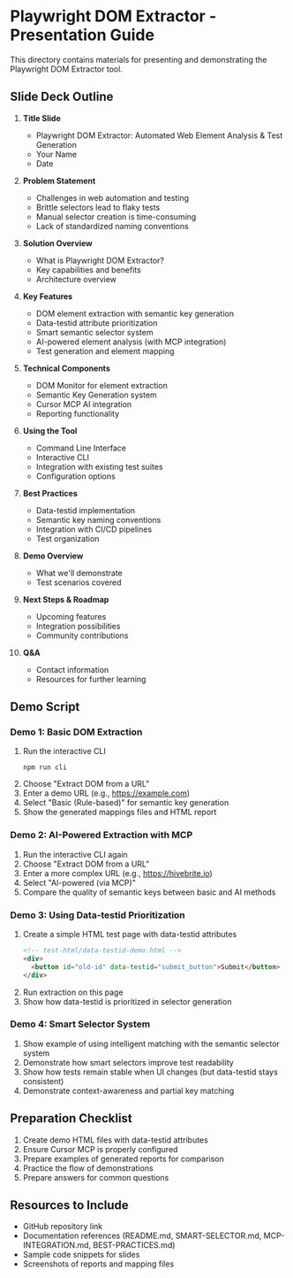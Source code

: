 # Playwright DOM Extractor - Presentation Guide

This directory contains materials for presenting and demonstrating the Playwright DOM Extractor tool.

## Slide Deck Outline

1. **Title Slide**
   - Playwright DOM Extractor: Automated Web Element Analysis & Test Generation
   - Your Name
   - Date

2. **Problem Statement**
   - Challenges in web automation and testing
   - Brittle selectors lead to flaky tests
   - Manual selector creation is time-consuming
   - Lack of standardized naming conventions

3. **Solution Overview**
   - What is Playwright DOM Extractor?
   - Key capabilities and benefits
   - Architecture overview

4. **Key Features**
   - DOM element extraction with semantic key generation
   - Data-testid attribute prioritization
   - Smart semantic selector system
   - AI-powered element analysis (with MCP integration)
   - Test generation and element mapping

5. **Technical Components**
   - DOM Monitor for element extraction
   - Semantic Key Generation system
   - Cursor MCP AI integration
   - Reporting functionality

6. **Using the Tool**
   - Command Line Interface
   - Interactive CLI
   - Integration with existing test suites
   - Configuration options

7. **Best Practices**
   - Data-testid implementation
   - Semantic key naming conventions
   - Integration with CI/CD pipelines
   - Test organization

8. **Demo Overview**
   - What we'll demonstrate
   - Test scenarios covered

9. **Next Steps & Roadmap**
   - Upcoming features
   - Integration possibilities
   - Community contributions

10. **Q&A**
    - Contact information
    - Resources for further learning

## Demo Script

### Demo 1: Basic DOM Extraction

1. Run the interactive CLI
   ```
   npm run cli
   ```
2. Choose "Extract DOM from a URL"
3. Enter a demo URL (e.g., https://example.com)
4. Select "Basic (Rule-based)" for semantic key generation
5. Show the generated mappings files and HTML report

### Demo 2: AI-Powered Extraction with MCP

1. Run the interactive CLI again
2. Choose "Extract DOM from a URL"
3. Enter a more complex URL (e.g., https://hivebrite.io)
4. Select "AI-powered (via MCP)"
5. Compare the quality of semantic keys between basic and AI methods

### Demo 3: Using Data-testid Prioritization

1. Create a simple HTML test page with data-testid attributes
   ```html
   <!-- test-html/data-testid-demo.html -->
   <div>
     <button id="old-id" data-testid="submit_button">Submit</button>
   </div>
   ```
2. Run extraction on this page
3. Show how data-testid is prioritized in selector generation

### Demo 4: Smart Selector System

1. Show example of using intelligent matching with the semantic selector system
2. Demonstrate how smart selectors improve test readability
3. Show how tests remain stable when UI changes (but data-testid stays consistent)
4. Demonstrate context-awareness and partial key matching

## Preparation Checklist

1. Create demo HTML files with data-testid attributes
2. Ensure Cursor MCP is properly configured
3. Prepare examples of generated reports for comparison
4. Practice the flow of demonstrations
5. Prepare answers for common questions

## Resources to Include

- GitHub repository link
- Documentation references (README.md, SMART-SELECTOR.md, MCP-INTEGRATION.md, BEST-PRACTICES.md)
- Sample code snippets for slides
- Screenshots of reports and mapping files 